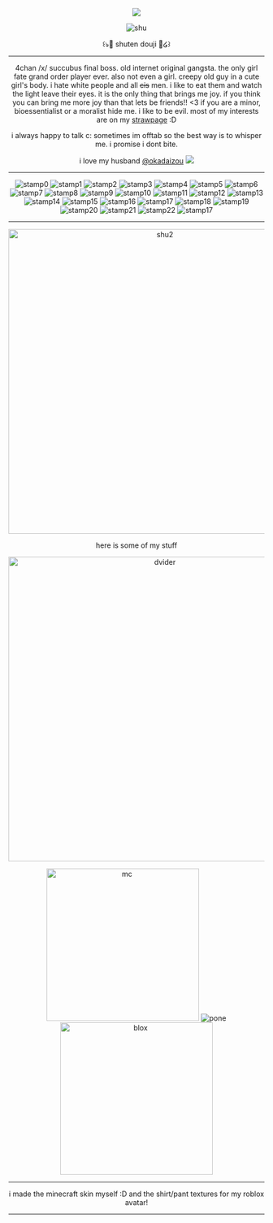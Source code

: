 <p align="center">
<img src="https://komarev.com/ghpvc/?username=onikoroshii&color=7851A0&label=DRUNKEN+OFFERINGS&base=345">
</p>

<p align="center">
  
<img src="https://i.postimg.cc/cJqMxLqm/shuten-icon.png" alt="shu"/>
</p>

<p align="center">
꒰ঌ🍇 shuten douji 🍶໒꒱
</p>

***

<p align="center">
4chan /x/ succubus final boss. old internet original gangsta. the only girl fate grand order player ever. also not even a girl. creepy old guy in a cute girl's body. i hate white people and all <s>cis</s> men. i like to eat them and watch the light leave their eyes. it is the only thing that brings me joy. if you think you can bring me more joy than that lets be friends!! <3 if you are a minor, bioessentialist or a moralist hide me. i like to be evil. most of my interests are on my <a href="https://shutendouji.straw.page">strawpage</a> :D
</p>
  
<p align="center">
i always happy to talk c: sometimes im offtab so the best way is to whisper me. i promise i dont bite.
  </p>
  <p align="center">
i love my husband <a href="https://github.com/okadaizou">@okadaizou</a> <img src="https://64.media.tumblr.com/f051a2b97e302bcdea44b1e9be30b363/083790971a7b0ae6-e3/s75x75_c1/0ca3a01fa7c23c9f872ab74096cac1fc1eaf3ade.gifv"/>
</p>
  
***

<p align="center">
  
<img src="https://i.postimg.cc/wxJzMWsQ/grapes-stamp.png" alt="stamp0"/>
   <img src="https://images-wixmp-ed30a86b8c4ca887773594c2.wixmp.com/f/701acc74-a533-412d-9fbe-7069cf8f712b/d2kt7co-1bc4f5b4-2779-43f5-9e00-a6d40ca0721e.jpg/v1/fill/w_99,h_56,q_75,strp/4chan__x__stamp_by_kyphoscoliosis_d2kt7co-fullview.jpg?token=eyJ0eXAiOiJKV1QiLCJhbGciOiJIUzI1NiJ9.eyJzdWIiOiJ1cm46YXBwOjdlMGQxODg5ODIyNjQzNzNhNWYwZDQxNWVhMGQyNmUwIiwiaXNzIjoidXJuOmFwcDo3ZTBkMTg4OTgyMjY0MzczYTVmMGQ0MTVlYTBkMjZlMCIsIm9iaiI6W1t7ImhlaWdodCI6Ijw9NTYiLCJwYXRoIjoiXC9mXC83MDFhY2M3NC1hNTMzLTQxMmQtOWZiZS03MDY5Y2Y4ZjcxMmJcL2Qya3Q3Y28tMWJjNGY1YjQtMjc3OS00M2Y1LTllMDAtYTZkNDBjYTA3MjFlLmpwZyIsIndpZHRoIjoiPD05OSJ9XV0sImF1ZCI6WyJ1cm46c2VydmljZTppbWFnZS5vcGVyYXRpb25zIl19.EFE4OQSvoIH73jkVyxnAGCFb4YG9-iKP5BQCKl4GRSI" alt="stamp1"/>
  <img src="https://images-wixmp-ed30a86b8c4ca887773594c2.wixmp.com/f/701acc74-a533-412d-9fbe-7069cf8f712b/d2kt6p7-885c1d8d-65b0-4c43-ba31-6866e0e91b72.jpg/v1/fill/w_99,h_56,q_75,strp/4chan__a__stamp_by_kyphoscoliosis_d2kt6p7-fullview.jpg?token=eyJ0eXAiOiJKV1QiLCJhbGciOiJIUzI1NiJ9.eyJzdWIiOiJ1cm46YXBwOjdlMGQxODg5ODIyNjQzNzNhNWYwZDQxNWVhMGQyNmUwIiwiaXNzIjoidXJuOmFwcDo3ZTBkMTg4OTgyMjY0MzczYTVmMGQ0MTVlYTBkMjZlMCIsIm9iaiI6W1t7ImhlaWdodCI6Ijw9NTYiLCJwYXRoIjoiXC9mXC83MDFhY2M3NC1hNTMzLTQxMmQtOWZiZS03MDY5Y2Y4ZjcxMmJcL2Qya3Q2cDctODg1YzFkOGQtNjViMC00YzQzLWJhMzEtNjg2NmUwZTkxYjcyLmpwZyIsIndpZHRoIjoiPD05OSJ9XV0sImF1ZCI6WyJ1cm46c2VydmljZTppbWFnZS5vcGVyYXRpb25zIl19.vKQmfS5IhwicL3lLwarmBO6ytP7OZn1bN7KOIfLlLdI" alt="stamp2"/>
  <img src="https://i.postimg.cc/yYgVmV5c/fgo-stamp.png" alt="stamp3"/>
   <img src="https://images-wixmp-ed30a86b8c4ca887773594c2.wixmp.com/f/e74c21c7-a1e8-4057-94e3-79056191bac6/dbgstdf-22163432-875a-4ada-a100-0ef42fb0f815.png?token=eyJ0eXAiOiJKV1QiLCJhbGciOiJIUzI1NiJ9.eyJzdWIiOiJ1cm46YXBwOjdlMGQxODg5ODIyNjQzNzNhNWYwZDQxNWVhMGQyNmUwIiwiaXNzIjoidXJuOmFwcDo3ZTBkMTg4OTgyMjY0MzczYTVmMGQ0MTVlYTBkMjZlMCIsIm9iaiI6W1t7InBhdGgiOiJcL2ZcL2U3NGMyMWM3LWExZTgtNDA1Ny05NGUzLTc5MDU2MTkxYmFjNlwvZGJnc3RkZi0yMjE2MzQzMi04NzVhLTRhZGEtYTEwMC0wZWY0MmZiMGY4MTUucG5nIn1dXSwiYXVkIjpbInVybjpzZXJ2aWNlOmZpbGUuZG93bmxvYWQiXX0.iApRqDKm-bBneq21JgGEHyz9Mrsvlj8XA7QhcXCajwo" alt="stamp4"/>
     <img src="https://images-wixmp-ed30a86b8c4ca887773594c2.wixmp.com/f/49469061-5df2-48fc-aaf8-480266547f0e/da6c9i3-68bbf6b2-5b2e-4162-af75-52180d34460d.png?token=eyJ0eXAiOiJKV1QiLCJhbGciOiJIUzI1NiJ9.eyJzdWIiOiJ1cm46YXBwOjdlMGQxODg5ODIyNjQzNzNhNWYwZDQxNWVhMGQyNmUwIiwiaXNzIjoidXJuOmFwcDo3ZTBkMTg4OTgyMjY0MzczYTVmMGQ0MTVlYTBkMjZlMCIsIm9iaiI6W1t7InBhdGgiOiJcL2ZcLzQ5NDY5MDYxLTVkZjItNDhmYy1hYWY4LTQ4MDI2NjU0N2YwZVwvZGE2YzlpMy02OGJiZjZiMi01YjJlLTQxNjItYWY3NS01MjE4MGQzNDQ2MGQucG5nIn1dXSwiYXVkIjpbInVybjpzZXJ2aWNlOmZpbGUuZG93bmxvYWQiXX0.cLbbBBDAoNvjRURoKp1OI8hbS4gim6Au4aGn_mckrdk" alt="stamp5"/>
     <img src="https://images-wixmp-ed30a86b8c4ca887773594c2.wixmp.com/f/7d84dbae-72c1-4f40-b797-8b245f181c56/d7h5238-f48ddab2-c7bb-4bf6-bef5-6bbddbee2d68.png?token=eyJ0eXAiOiJKV1QiLCJhbGciOiJIUzI1NiJ9.eyJzdWIiOiJ1cm46YXBwOjdlMGQxODg5ODIyNjQzNzNhNWYwZDQxNWVhMGQyNmUwIiwiaXNzIjoidXJuOmFwcDo3ZTBkMTg4OTgyMjY0MzczYTVmMGQ0MTVlYTBkMjZlMCIsIm9iaiI6W1t7InBhdGgiOiJcL2ZcLzdkODRkYmFlLTcyYzEtNGY0MC1iNzk3LThiMjQ1ZjE4MWM1NlwvZDdoNTIzOC1mNDhkZGFiMi1jN2JiLTRiZjYtYmVmNS02YmJkZGJlZTJkNjgucG5nIn1dXSwiYXVkIjpbInVybjpzZXJ2aWNlOmZpbGUuZG93bmxvYWQiXX0.C7s-lG79iIzTRDAis0i3nhEdcBix1FJTclvfcvhN8ZM" alt="stamp6"/>
     <img src="https://images-wixmp-ed30a86b8c4ca887773594c2.wixmp.com/f/3d6c140d-7bce-408b-bd4e-df4b15827634/d2fiuqt-750332b6-140e-480c-abfd-d8aac69cad03.png?token=eyJ0eXAiOiJKV1QiLCJhbGciOiJIUzI1NiJ9.eyJzdWIiOiJ1cm46YXBwOjdlMGQxODg5ODIyNjQzNzNhNWYwZDQxNWVhMGQyNmUwIiwiaXNzIjoidXJuOmFwcDo3ZTBkMTg4OTgyMjY0MzczYTVmMGQ0MTVlYTBkMjZlMCIsIm9iaiI6W1t7InBhdGgiOiJcL2ZcLzNkNmMxNDBkLTdiY2UtNDA4Yi1iZDRlLWRmNGIxNTgyNzYzNFwvZDJmaXVxdC03NTAzMzJiNi0xNDBlLTQ4MGMtYWJmZC1kOGFhYzY5Y2FkMDMucG5nIn1dXSwiYXVkIjpbInVybjpzZXJ2aWNlOmZpbGUuZG93bmxvYWQiXX0.uJGlm3EUANr7iinzx9rfbCWTkIJ1b82PgT5zcVRErtA" alt="stamp7"/>
     <img src="https://images-wixmp-ed30a86b8c4ca887773594c2.wixmp.com/f/f8e1faae-a8c8-4bde-8acf-fdd4b6e28b47/d6j0mlx-5fab84f1-dc79-45ff-a326-ce50b2a4b9a3.png?token=eyJ0eXAiOiJKV1QiLCJhbGciOiJIUzI1NiJ9.eyJzdWIiOiJ1cm46YXBwOjdlMGQxODg5ODIyNjQzNzNhNWYwZDQxNWVhMGQyNmUwIiwiaXNzIjoidXJuOmFwcDo3ZTBkMTg4OTgyMjY0MzczYTVmMGQ0MTVlYTBkMjZlMCIsIm9iaiI6W1t7InBhdGgiOiJcL2ZcL2Y4ZTFmYWFlLWE4YzgtNGJkZS04YWNmLWZkZDRiNmUyOGI0N1wvZDZqMG1seC01ZmFiODRmMS1kYzc5LTQ1ZmYtYTMyNi1jZTUwYjJhNGI5YTMucG5nIn1dXSwiYXVkIjpbInVybjpzZXJ2aWNlOmZpbGUuZG93bmxvYWQiXX0.2WBZNVymnxPGmNMnJNC1iLRCOvR2RbfkVNm7ubEx6sQ" alt="stamp8"/>
<img src="https://images-wixmp-ed30a86b8c4ca887773594c2.wixmp.com/f/852a1f93-de7d-42ea-a5c1-2f67ac3884ac/d8ahd7l-7766964e-4bbd-4ee1-910e-dde2ab67a580.png?token=eyJ0eXAiOiJKV1QiLCJhbGciOiJIUzI1NiJ9.eyJzdWIiOiJ1cm46YXBwOjdlMGQxODg5ODIyNjQzNzNhNWYwZDQxNWVhMGQyNmUwIiwiaXNzIjoidXJuOmFwcDo3ZTBkMTg4OTgyMjY0MzczYTVmMGQ0MTVlYTBkMjZlMCIsIm9iaiI6W1t7InBhdGgiOiJcL2ZcLzg1MmExZjkzLWRlN2QtNDJlYS1hNWMxLTJmNjdhYzM4ODRhY1wvZDhhaGQ3bC03NzY2OTY0ZS00YmJkLTRlZTEtOTEwZS1kZGUyYWI2N2E1ODAucG5nIn1dXSwiYXVkIjpbInVybjpzZXJ2aWNlOmZpbGUuZG93bmxvYWQiXX0.aPvToHPAC0yZXc0V_NcZj5idCl-DIED8I_71L6B_kSA" alt="stamp9"/>
<img src="https://i.postimg.cc/Y2V7q599/stamp-mura.png" alt="stamp10"/>
<img src="https://images-wixmp-ed30a86b8c4ca887773594c2.wixmp.com/f/361b7274-ec49-438a-90d7-a5e6a48e7dcb/dgadulu-930928f3-a26c-4b8d-8af8-cb9b6a8980ff.png/v1/fill/w_99,h_56,q_80,strp/guilty_gear_xrd_dizzy_stamp_by_chaos_husband_dgadulu-fullview.jpg?token=eyJ0eXAiOiJKV1QiLCJhbGciOiJIUzI1NiJ9.eyJzdWIiOiJ1cm46YXBwOjdlMGQxODg5ODIyNjQzNzNhNWYwZDQxNWVhMGQyNmUwIiwiaXNzIjoidXJuOmFwcDo3ZTBkMTg4OTgyMjY0MzczYTVmMGQ0MTVlYTBkMjZlMCIsIm9iaiI6W1t7ImhlaWdodCI6Ijw9NTYiLCJwYXRoIjoiXC9mXC8zNjFiNzI3NC1lYzQ5LTQzOGEtOTBkNy1hNWU2YTQ4ZTdkY2JcL2RnYWR1bHUtOTMwOTI4ZjMtYTI2Yy00YjhkLThhZjgtY2I5YjZhODk4MGZmLnBuZyIsIndpZHRoIjoiPD05OSJ9XV0sImF1ZCI6WyJ1cm46c2VydmljZTppbWFnZS5vcGVyYXRpb25zIl19.oYfm1oOEO9aFwgm8LMIt4vF-Rbqzi9xyMZ0Ho_aZvYE" alt="stamp11"/>
  <img src="https://i.postimg.cc/tTsXBpTK/yt-ppl-stamp.png" alt="stamp12"/>
<img src="https://images-wixmp-ed30a86b8c4ca887773594c2.wixmp.com/f/c794451a-5129-459e-a29c-cbde179ec7ad/d297moi-b8ef2dfc-7083-4a0b-8955-d51f3af26bb2.png/v1/fill/w_99,h_56,q_80,strp/pink_marijuana_stamp_by_recklesslover_d297moi-fullview.jpg?token=eyJ0eXAiOiJKV1QiLCJhbGciOiJIUzI1NiJ9.eyJzdWIiOiJ1cm46YXBwOjdlMGQxODg5ODIyNjQzNzNhNWYwZDQxNWVhMGQyNmUwIiwiaXNzIjoidXJuOmFwcDo3ZTBkMTg4OTgyMjY0MzczYTVmMGQ0MTVlYTBkMjZlMCIsIm9iaiI6W1t7ImhlaWdodCI6Ijw9NTYiLCJwYXRoIjoiXC9mXC9jNzk0NDUxYS01MTI5LTQ1OWUtYTI5Yy1jYmRlMTc5ZWM3YWRcL2QyOTdtb2ktYjhlZjJkZmMtNzA4My00YTBiLTg5NTUtZDUxZjNhZjI2YmIyLnBuZyIsIndpZHRoIjoiPD05OSJ9XV0sImF1ZCI6WyJ1cm46c2VydmljZTppbWFnZS5vcGVyYXRpb25zIl19.oLhQ2fW87-VJWfvNrfBMibCvyf0LzEkjldvahA3aXcY" alt="stamp13"/>
    <img src="https://images-wixmp-ed30a86b8c4ca887773594c2.wixmp.com/f/a8b85093-83a4-4328-a26c-7b1bcfce5fd8/d1ruqg4-059045a8-6b12-45b3-b246-5b5b3626a16d.gif?token=eyJ0eXAiOiJKV1QiLCJhbGciOiJIUzI1NiJ9.eyJzdWIiOiJ1cm46YXBwOjdlMGQxODg5ODIyNjQzNzNhNWYwZDQxNWVhMGQyNmUwIiwiaXNzIjoidXJuOmFwcDo3ZTBkMTg4OTgyMjY0MzczYTVmMGQ0MTVlYTBkMjZlMCIsIm9iaiI6W1t7InBhdGgiOiJcL2ZcL2E4Yjg1MDkzLTgzYTQtNDMyOC1hMjZjLTdiMWJjZmNlNWZkOFwvZDFydXFnNC0wNTkwNDVhOC02YjEyLTQ1YjMtYjI0Ni01YjViMzYyNmExNmQuZ2lmIn1dXSwiYXVkIjpbInVybjpzZXJ2aWNlOmZpbGUuZG93bmxvYWQiXX0.uYyuFAfNLPiPFmTm64x9bOXE80ST06ZchVrXb1_mqnI" alt="stamp14"/>
    <img src="https://images-wixmp-ed30a86b8c4ca887773594c2.wixmp.com/f/09c974e1-0b21-4258-8694-13bd2234cd30/d566pgx-ef97439d-8a19-4830-9200-025146b14979.png?token=eyJ0eXAiOiJKV1QiLCJhbGciOiJIUzI1NiJ9.eyJzdWIiOiJ1cm46YXBwOjdlMGQxODg5ODIyNjQzNzNhNWYwZDQxNWVhMGQyNmUwIiwiaXNzIjoidXJuOmFwcDo3ZTBkMTg4OTgyMjY0MzczYTVmMGQ0MTVlYTBkMjZlMCIsIm9iaiI6W1t7InBhdGgiOiJcL2ZcLzA5Yzk3NGUxLTBiMjEtNDI1OC04Njk0LTEzYmQyMjM0Y2QzMFwvZDU2NnBneC1lZjk3NDM5ZC04YTE5LTQ4MzAtOTIwMC0wMjUxNDZiMTQ5NzkucG5nIn1dXSwiYXVkIjpbInVybjpzZXJ2aWNlOmZpbGUuZG93bmxvYWQiXX0.RNCTJlM0cfWGEKGer8fOzTodwFzcooLfG4jcaTLRGiA" alt="stamp15"/>
     <img src="https://images-wixmp-ed30a86b8c4ca887773594c2.wixmp.com/f/659d261d-3b4d-4d87-b61b-022a08200e4d/di60qvt-ec70a418-a881-4f07-a917-2b9d17855332.png?token=eyJ0eXAiOiJKV1QiLCJhbGciOiJIUzI1NiJ9.eyJzdWIiOiJ1cm46YXBwOjdlMGQxODg5ODIyNjQzNzNhNWYwZDQxNWVhMGQyNmUwIiwiaXNzIjoidXJuOmFwcDo3ZTBkMTg4OTgyMjY0MzczYTVmMGQ0MTVlYTBkMjZlMCIsIm9iaiI6W1t7InBhdGgiOiJcL2ZcLzY1OWQyNjFkLTNiNGQtNGQ4Ny1iNjFiLTAyMmEwODIwMGU0ZFwvZGk2MHF2dC1lYzcwYTQxOC1hODgxLTRmMDctYTkxNy0yYjlkMTc4NTUzMzIucG5nIn1dXSwiYXVkIjpbInVybjpzZXJ2aWNlOmZpbGUuZG93bmxvYWQiXX0.MqDgyaEk1oLATw6cTPlIG6N3o-gYcNWKSDP31uQHvFQ" alt="stamp16"/>
     <img src="https://64.media.tumblr.com/b3546a9d1642695f4b6e6da50b250480/4474452604f9851f-81/s100x200/39dfd1d81f457ab0cdaa26be82b96eb7b53b4db1.jpg" alt="stamp17"/>
     <img src="https://64.media.tumblr.com/e2f94edf9e455befb4a5e7c6b26d4b3e/572ae553ea4eed12-bf/s100x200/911bc2ac39b414739b5c3015994fbb33976da60f.gifv" alt="stamp18"/>
     <img src="https://images-wixmp-ed30a86b8c4ca887773594c2.wixmp.com/f/e7ea8e6f-2921-4b91-927b-4cdef243332d/d9fy0wl-15583e6e-9a02-48dd-9e55-a18e02334bc0.png?token=eyJ0eXAiOiJKV1QiLCJhbGciOiJIUzI1NiJ9.eyJzdWIiOiJ1cm46YXBwOjdlMGQxODg5ODIyNjQzNzNhNWYwZDQxNWVhMGQyNmUwIiwiaXNzIjoidXJuOmFwcDo3ZTBkMTg4OTgyMjY0MzczYTVmMGQ0MTVlYTBkMjZlMCIsIm9iaiI6W1t7InBhdGgiOiJcL2ZcL2U3ZWE4ZTZmLTI5MjEtNGI5MS05MjdiLTRjZGVmMjQzMzMyZFwvZDlmeTB3bC0xNTU4M2U2ZS05YTAyLTQ4ZGQtOWU1NS1hMThlMDIzMzRiYzAucG5nIn1dXSwiYXVkIjpbInVybjpzZXJ2aWNlOmZpbGUuZG93bmxvYWQiXX0.qMI4kOz3KVncteeKcxiJhy_NoVcSrKVkr4_4WeQJ00c" alt="stamp19"/>
     <img src="https://images-wixmp-ed30a86b8c4ca887773594c2.wixmp.com/f/5e1d6872-cbd7-4288-b196-6756be144929/d41qr5l-954167cb-a119-458f-8286-24477c9c5225.png?token=eyJ0eXAiOiJKV1QiLCJhbGciOiJIUzI1NiJ9.eyJzdWIiOiJ1cm46YXBwOjdlMGQxODg5ODIyNjQzNzNhNWYwZDQxNWVhMGQyNmUwIiwiaXNzIjoidXJuOmFwcDo3ZTBkMTg4OTgyMjY0MzczYTVmMGQ0MTVlYTBkMjZlMCIsIm9iaiI6W1t7InBhdGgiOiJcL2ZcLzVlMWQ2ODcyLWNiZDctNDI4OC1iMTk2LTY3NTZiZTE0NDkyOVwvZDQxcXI1bC05NTQxNjdjYi1hMTE5LTQ1OGYtODI4Ni0yNDQ3N2M5YzUyMjUucG5nIn1dXSwiYXVkIjpbInVybjpzZXJ2aWNlOmZpbGUuZG93bmxvYWQiXX0.C0WDeqScLIIRx4EnR0OF44d0m6_v9UelwkFZqRN9pIo" alt="stamp20"/>
     <img src="https://64.media.tumblr.com/20b14c7b5dd97f68ff403477886c40a8/45b4632c70231414-bd/s100x200/79a35471a6383ad4c279bd879691654fbc0ff9fc.pnj" alt="stamp21"/>
     <img src="https://images-wixmp-ed30a86b8c4ca887773594c2.wixmp.com/f/cf60f75a-a547-43b6-9247-554d4216fa77/dd9s6iv-9a50b414-0903-4657-860e-3eb7177ce225.gif?token=eyJ0eXAiOiJKV1QiLCJhbGciOiJIUzI1NiJ9.eyJzdWIiOiJ1cm46YXBwOjdlMGQxODg5ODIyNjQzNzNhNWYwZDQxNWVhMGQyNmUwIiwiaXNzIjoidXJuOmFwcDo3ZTBkMTg4OTgyMjY0MzczYTVmMGQ0MTVlYTBkMjZlMCIsIm9iaiI6W1t7InBhdGgiOiJcL2ZcL2NmNjBmNzVhLWE1NDctNDNiNi05MjQ3LTU1NGQ0MjE2ZmE3N1wvZGQ5czZpdi05YTUwYjQxNC0wOTAzLTQ2NTctODYwZS0zZWI3MTc3Y2UyMjUuZ2lmIn1dXSwiYXVkIjpbInVybjpzZXJ2aWNlOmZpbGUuZG93bmxvYWQiXX0.avNGcx9HjeLK3D_SNwzIjzqs3QHWH3kTjH6gS9-nKL8" alt="stamp22"/>
     
<img src="https://i.postimg.cc/XY2SmmT4/sake-stamp.png" alt="stamp17"/>
</p>

***
<p align="center">
  <img src="https://i.postimg.cc/TwDzywh3/april-fools-shuten.png" alt="shu2" width="600" 
     height="auto"/>
</p>

<p align="center">
  here is some of my stuff
     </p>
  
<p align="center">
<img src="https://64.media.tumblr.com/57c4c05437e822ac9c64d0a086c9c952/ae24030d6343d5f6-22/s1280x1920/8bbab6d2c3daa51180214fe16df0abfd883cd1a4.pnj" alt="dvider" width="600" 
     height="auto"/>
     </p>


<p align="center">
  <img src="https://s.namemc.com/3d/skin/body.png?id=d07af5d75318c346&model=slim&theta=30&phi=21&time=1329.96&width=600&height=800" alt="mc" width="auto" 
     height="300"/> <img src="https://i.postimg.cc/CLJsdC1F/pony-town-cute-and-funny-alcoholic-kiss-lift-hoof-blinking-padded-5x.gif" alt="pone" width="auto" 
     height="auto"/>  <img src="https://i.postimg.cc/vZShJr4Z/image-2025-04-06-190020947-Picsart-Background-Remover.png" alt="blox" width="auto" 
     height="300"/>
  
</p>

***

<p align="center">
i made the minecraft skin myself :D and the shirt/pant textures for my roblox avatar!
</p>

***

